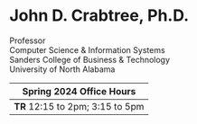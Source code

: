 # John D. Crabtree, Ph.D.
Professor  
Computer Science & Information Systems  
Sanders College of Business & Technology  
University of North Alabama  

|    Spring 2024 Office Hours    |
| ------------------------------ |
| **TR**   12:15 to 2pm; 3:15 to 5pm |


